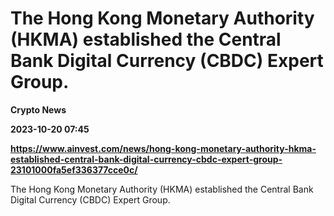 # The Hong Kong Monetary Authority (HKMA) established the Central Bank Digital Currency (CBDC) Expert Group.
**Crypto News**

**2023-10-20 07:45**

**https://www.ainvest.com/news/hong-kong-monetary-authority-hkma-established-central-bank-digital-currency-cbdc-expert-group-23101000fa5ef336377cce0c/**

The Hong Kong Monetary Authority (HKMA) established the Central Bank Digital Currency (CBDC) Expert Group.